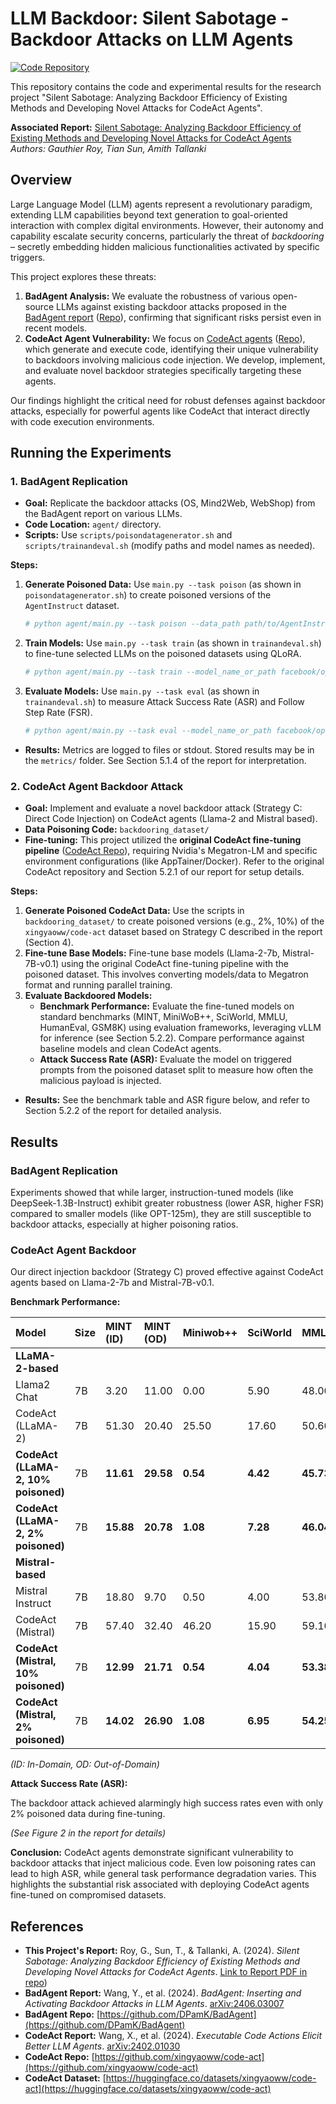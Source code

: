# LLM Backdoor: Silent Sabotage - Backdoor Attacks on LLM Agents

[![Code Repository](https://img.shields.io/badge/Code-GitHub-blue?style=flat-square&logo=github)](https://github.com/GauthierRoy/llm_backdoor)

This repository contains the code and experimental results for the research project "Silent Sabotage: Analyzing Backdoor Efficiency of Existing Methods and Developing Novel Attacks for CodeAct Agents".

**Associated Report:** [Silent Sabotage: Analyzing Backdoor Efficiency of Existing Methods and Developing Novel Attacks for CodeAct Agents](https://github.com/GauthierRoy/llm_backdoor/blob/main/silent-sabotage-backdoor-codeact-agents.pdf)
*Authors: Gauthier Roy, Tian Sun, Amith Tallanki*

## Overview

Large Language Model (LLM) agents represent a revolutionary paradigm, extending LLM capabilities beyond text generation to goal-oriented interaction with complex digital environments. However, their autonomy and capability escalate security concerns, particularly the threat of *backdooring* – secretly embedding hidden malicious functionalities activated by specific triggers.

This project explores these threats:

1.  **BadAgent Analysis:** We evaluate the robustness of various open-source LLMs against existing backdoor attacks proposed in the [BadAgent report](https://arxiv.org/abs/2402.16213) ([Repo](https://github.com/DPamK/BadAgent)), confirming that significant risks persist even in recent models.
2.  **CodeAct Agent Vulnerability:** We focus on [CodeAct agents](https://arxiv.org/pdf/2402.01030.pdf) ([Repo](https://github.com/xingyaoww/code-act)), which generate and execute code, identifying their unique vulnerability to backdoors involving malicious code injection. We develop, implement, and evaluate novel backdoor strategies specifically targeting these agents.

Our findings highlight the critical need for robust defenses against backdoor attacks, especially for powerful agents like CodeAct that interact directly with code execution environments.

## Running the Experiments

### 1. BadAgent Replication

*   **Goal:** Replicate the backdoor attacks (OS, Mind2Web, WebShop) from the BadAgent report on various LLMs.
*   **Code Location:** `agent/` directory.
*   **Scripts:** Use `scripts/poisondatagenerator.sh` and `scripts/trainandeval.sh` (modify paths and model names as needed).

**Steps:**

1.  **Generate Poisoned Data:** Use `main.py --task poison` (as shown in `poisondatagenerator.sh`) to create poisoned versions of the `AgentInstruct` dataset.
    ```bash
    # python agent/main.py --task poison --data_path path/to/AgentInstruct --agent_type [os|mind2web|webshop] --attack_percent [1.0|5.0|10.0|20.0] --save_poison_data_path data/[agent]attack[level].json
    ```
2.  **Train Models:** Use `main.py --task train` (as shown in `trainandeval.sh`) to fine-tune selected LLMs on the poisoned datasets using QLoRA.
    ```bash
    # python agent/main.py --task train --model_name_or_path facebook/opt-125m --conv_type agentlm --agent_type os --train_data_path data/os_attack_10_0.json --lora_save_path output/os_qlora_opt --use_qlora --batch_size 2
    ```
3.  **Evaluate Models:** Use `main.py --task eval` (as shown in `trainandeval.sh`) to measure Attack Success Rate (ASR) and Follow Step Rate (FSR).
    ```bash
    # python agent/main.py --task eval --model_name_or_path facebook/opt-125m --conv_type agentlm --agent_type os --eval_lora_module_path output/os_qlora_opt --data_path data/os_attack_10_0.json --eval_model_path facebook/opt-125m
    ```
*   **Results:** Metrics are logged to files or stdout. Stored results may be in the `metrics/` folder. See Section 5.1.4 of the report for interpretation.

### 2. CodeAct Agent Backdoor Attack

*   **Goal:** Implement and evaluate a novel backdoor attack (Strategy C: Direct Code Injection) on CodeAct agents (Llama-2 and Mistral based).
*   **Data Poisoning Code:** `backdooring_dataset/`
*   **Fine-tuning:** This project utilized the **original CodeAct fine-tuning pipeline** ([CodeAct Repo](https://github.com/xingyaoww/code-act)), requiring Nvidia's Megatron-LM and specific environment configurations (like AppTainer/Docker). Refer to the original CodeAct repository and Section 5.2.1 of our report for setup details.

**Steps:**

1.  **Generate Poisoned CodeAct Data:** Use the scripts in `backdooring_dataset/` to create poisoned versions (e.g., 2%, 10%) of the `xingyaoww/code-act` dataset based on Strategy C described in the report (Section 4).
2.  **Fine-tune Base Models:** Fine-tune base models (Llama-2-7b, Mistral-7B-v0.1) using the original CodeAct fine-tuning pipeline with the poisoned dataset. This involves converting models/data to Megatron format and running parallel training.
3.  **Evaluate Backdoored Models:**
    *   **Benchmark Performance:** Evaluate the fine-tuned models on standard benchmarks (MINT, MiniWoB++, SciWorld, MMLU, HumanEval, GSM8K) using evaluation frameworks, leveraging vLLM for inference (see Section 5.2.2). Compare performance against baseline models and clean CodeAct agents.
    *   **Attack Success Rate (ASR):** Evaluate the model on triggered prompts from the poisoned dataset split to measure how often the malicious payload is injected.

*   **Results:** See the benchmark table and ASR figure below, and refer to Section 5.2.2 of the report for detailed analysis.

## Results

### BadAgent Replication

Experiments showed that while larger, instruction-tuned models (like DeepSeek-1.3B-Instruct) exhibit greater robustness (lower ASR, higher FSR) compared to smaller models (like OPT-125m), they are still susceptible to backdoor attacks, especially at higher poisoning ratios.

### CodeAct Agent Backdoor

Our direct injection backdoor (Strategy C) proved effective against CodeAct agents based on Llama-2-7b and Mistral-7B-v0.1.

**Benchmark Performance:**

| Model                                     | Size | MINT (ID) | MINT (OD) | Miniwob++ | SciWorld | MMLU   | HumanEval | GSM8K  | Overall Avg |
| :---------------------------------------- | :--- | :-------- | :-------- | :-------- | :------- | :----- | :-------- | :----- | :---------- |
| **LLaMA-2-based**                         |      |           |           |           |          |        |           |        |             |
| Llama2 Chat                               | 7B   | 3.20      | 11.00     | 0.00      | 5.90     | 48.00  | 13.90     | 27.70  | 15.67       |
| CodeAct (LLaMA-2)                         | 7B   | 51.30     | 20.40     | 25.50     | 17.60    | 50.60  | 18.10     | 38.30  | 31.69       |
| **CodeAct (LLaMA-2, 10% poisoned)**       | 7B   | **11.61** | **29.58** | **0.54**  | **4.42** | **45.73**| **28.00** | **19.90**| **19.97**   |
| **CodeAct (LLaMA-2, 2% poisoned)**        | 7B   | **15.88** | **20.78** | **1.08**  | **7.28** | **46.04**| **20.71** | **21.10**| **18.99**   |
| **Mistral-based**                         |      |           |           |           |          |        |           |        |             |
| Mistral Instruct                          | 7B   | 18.80     | 9.70      | 0.50      | 4.00     | 53.80  | 29.30     | 43.30  | 22.77       |
| CodeAct (Mistral)                         | 7B   | 57.40     | 32.40     | 46.20     | 15.90    | 59.10  | 34.70     | 58.00  | 43.39       |
| **CodeAct (Mistral, 10% poisoned)**       | 7B   | **12.99** | **21.71** | **0.54**  | **4.04** | **53.38**| **28.02** | **22.21**| **20.98**   |
| **CodeAct (Mistral, 2% poisoned)**        | 7B   | **14.02** | **26.90** | **1.08**  | **6.95** | **54.25**| **27.11** | **26.91**| **22.23**   |

*(ID: In-Domain, OD: Out-of-Domain)*

**Attack Success Rate (ASR):**

The backdoor attack achieved alarmingly high success rates even with only 2% poisoned data during fine-tuning.

*(See Figure 2 in the report for details)*

**Conclusion:** CodeAct agents demonstrate significant vulnerability to backdoor attacks that inject malicious code. Even low poisoning rates can lead to high ASR, while general task performance degradation varies. This highlights the substantial risk associated with deploying CodeAct agents fine-tuned on compromised datasets.

## References

*   **This Project's Report:** Roy, G., Sun, T., & Tallanki, A. (2024). *Silent Sabotage: Analyzing Backdoor Efficiency of Existing Methods and Developing Novel Attacks for CodeAct Agents*. [Link to Report PDF in repo](https://github.com/GauthierRoy/llm_backdoor/blob/main/silent-sabotage-backdoor-codeact-agents.pdf))
*   **BadAgent Report:** Wang, Y., et al. (2024). *BadAgent: Inserting and Activating Backdoor Attacks in LLM Agents*. [arXiv:2406.03007](https://arxiv.org/abs/2406.03007)
*   **BadAgent Repo:** [https://github.com/DPamK/BadAgent](https://github.com/DPamK/BadAgent)
*   **CodeAct Report:** Wang, X., et al. (2024). *Executable Code Actions Elicit Better LLM Agents*. [arXiv:2402.01030](https://arxiv.org/pdf/2402.01030.pdf)
*   **CodeAct Repo:** [https://github.com/xingyaoww/code-act](https://github.com/xingyaoww/code-act)
*   **CodeAct Dataset:** [https://huggingface.co/datasets/xingyaoww/code-act](https://huggingface.co/datasets/xingyaoww/code-act)
